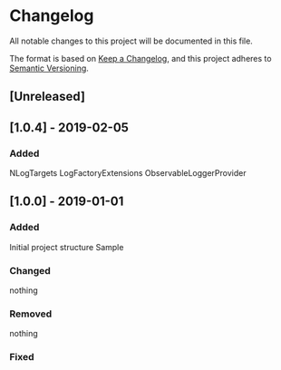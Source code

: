 # Changelog
All notable changes to this project will be documented in this file.

The format is based on [Keep a Changelog](https://keepachangelog.com/en/1.0.0/),
and this project adheres to [Semantic Versioning](https://semver.org/spec/v2.0.0.html).

## [Unreleased]

## [1.0.4] - 2019-02-05
### Added
NLogTargets
LogFactoryExtensions
ObservableLoggerProvider

## [1.0.0] - 2019-01-01
### Added
Initial project structure
Sample
### Changed
nothing
### Removed
nothing
### Fixed